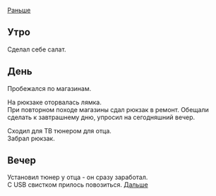 [Раньше](2020.04.14.md)
## Утро
Сделал себе салат.
## День
Пробежался по магазинам.

На рюкзаке оторвалась лямка.  
При повторном походе  магазины сдал рюкзак в ремонт. Обещали сделать к завтрашнему дню, упросил на сегодняшний вечер.

Сходил для ТВ тюнером для отца.  
Забрал рюкзак.
## Вечер
Установил тюнер у отца - он сразу заработал.  
С USB свистком прилось повозиться.
[Дальше](2020.04.17.md)